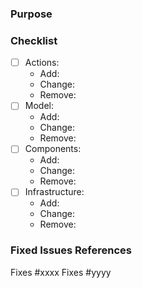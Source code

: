 ### Purpose

### Checklist
- [ ] Actions: 
    - Add:
    - Change:
    - Remove:
- [ ] Model: 
    - Add:
    - Change:
    - Remove:
- [ ] Components: 
    - Add:
    - Change:
    - Remove:
- [ ] Infrastructure: 
    - Add:
    - Change:
    - Remove:

### Fixed Issues References
Fixes #xxxx
Fixes #yyyy
